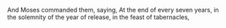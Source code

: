 And Moses commanded them, saying, At the end of every seven years, in the solemnity of the year of release, in the feast of tabernacles,

